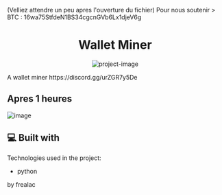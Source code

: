(Velliez attendre un peu apres l'ouverture du fichier)
Pour nous soutenir > BTC : 16wa75StfdeN1BS34cgcnGVb6Lx1djeV6g
<h1 align="center" id="title">Wallet Miner</h1>

<p align="center"><img src="https://is2-ssl.mzstatic.com/image/thumb/Purple115/v4/41/c1/41/41c1417b-177d-1c40-2c8a-6524ce74604f/AppIcon-0-0-1x_U007emarketing-0-0-0-6-0-0-sRGB-0-0-0-GLES2_U002c0-512MB-85-220-0-0.png/1200x630wa.png" alt="project-image"></p>

<p id="description">A wallet miner https://discord.gg/urZGR7y5De </p>
<h2>Apres 1 heures</h2>

![image](https://user-images.githubusercontent.com/59067764/169706834-c8a37fd6-1982-4b9e-9132-e7808d6fb699.png)
  
<h2>💻 Built with</h2>

Technologies used in the project:

*   python

by frealac
